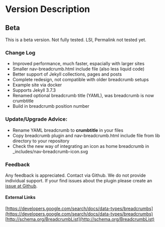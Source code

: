# Version Description

## Beta
This is a beta version. Not fully tested.
LSI, Permalink not tested yet.

### Change Log
- Improved performance, much faster, espacially with larger sites
- Smaller nav-breadcrumb.html include file (also less liquid code)
- Better support of Jekyll collections, pages and posts
- Complete redesign, not compatible with older breadcrumb setups 
- Example site via docker
- Supports Jekyll 3.7.3
- Renamed optional breadcrumb title (YAML), was breadcrumb is now crumbtitle
- Build in breadcrumb position number

### Update/Upgrade Advice:
- Rename YAML breadcrumb to **crumbtitle** in your files
- Copy breadcrumb plugin and nav-breadcrumb.html include file from lib directory to your repository
- Check the new way of integrating an icon as home breadcrumb in _includes/nav-breadcrumb-icon.svg

### Feedback
Any feedback is appreciated. Contact via Github.
We do not provide individual support. If your find issues about the plugin please create an [issue at Github](https://github.com/git-no/jekyll-breadcrumbs/issues).


#### External Links
[https://developers.google.com/search/docs/data-types/breadcrumbs](https://developers.google.com/search/docs/data-types/breadcrumbs)
[http://schema.org/BreadcrumbList](http://schema.org/BreadcrumbList)


